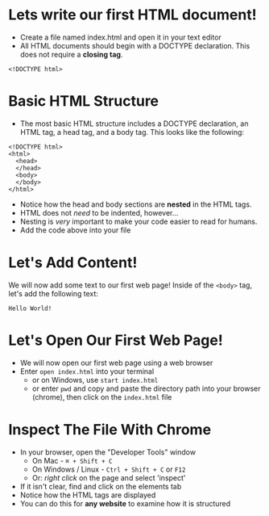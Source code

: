 # Lets write our first HTML document!

* Create a file named index.html and open it in your text editor
* All HTML documents should begin with a DOCTYPE declaration.  This does not require a **closing tag**.

```
<!DOCTYPE html>
```

# Basic HTML Structure

* The most basic HTML structure includes a DOCTYPE declaration, an HTML tag, a head tag, and a body tag. This looks like the following:

```
<!DOCTYPE html>
<html>
  <head>
  </head>
  <body>
  </body>
</html>
```

* Notice how the head and body sections are **nested** in the HTML tags.
* HTML does not *need* to be indented, however...
* Nesting is *very* important to make your code easier to read for humans.
* Add the code above into your file

# Let's Add Content!

We will now add some text to our first web page! Inside of the `<body>` tag, let's add the following text:

```
Hello World!
```

# Let's Open Our First Web Page!

* We will now open our first web page using a web browser
* Enter `open index.html` into your terminal
  * or on Windows, use `start index.html`
  * or enter `pwd` and copy and paste the directory path into your browser (chrome), then click on the `index.html` file


# Inspect The File With Chrome

* In your browser, open the "Developer Tools" window
  * On Mac - `⌘ + Shift + C`
  * On Windows / Linux - `Ctrl + Shift + C` or `F12`
  * Or: *right click* on the page and select 'inspect'
* If it isn't clear, find and click on the elements tab
* Notice how the HTML tags are displayed
* You can do this for **any website** to examine how it is structured
